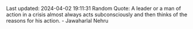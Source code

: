 Last updated: 2024-04-02 19:11:31
Random Quote: A leader or a man of action in a crisis almost always acts subconsciously and then thinks of the reasons for his action. - Jawaharlal Nehru